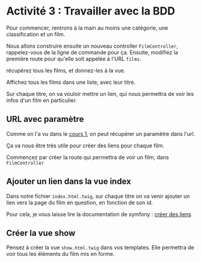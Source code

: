 # Activité 3 : Travailler avec la BDD
Pour commencer, rentrons à la main au moins une catégorie, une classification et un film.

Nous allons construire ensuite un nouveau controller `FilmController`, rappelez-vous de la ligne de commande pour ça. Ensuite, modifiez la première route pour qu'elle soit appelée à l'URL `films`. 

récupérez tous les films, et donnez-les à la vue.

Affichez tous les films dans une liste, avec leur titre.

Sur chaque titre, on va vouloir mettre un lien, qui nous permettra de voir les infos d'un film en particulier.

## URL avec paramètre
Comme on l'a vu dans le [cours 1](<01 cours 1.md>), on peut récupérer un paramètre dans l'url.

Ça va nous être très utile pour créer des liens pour chaque film.

Commençez par créer la route qui permettra de voir un film, dans `FilmController`

## Ajouter un lien dans la vue index
Dans notre fichier `index.html.twig`, sur chaque titre on va venir ajouter un lien vers la page du film en question, en fonction de son id.

Pour cela, je vous laisse lire la documentation de symfony :
[créer des liens](https://symfony.com/doc/current/templates.html#linking-to-pages)

## Créer la vue show
Pensez à créer la vue `show.html.twig` dans vos templates. 
Elle permettra de voir tous les éléments du film mis en forme.


